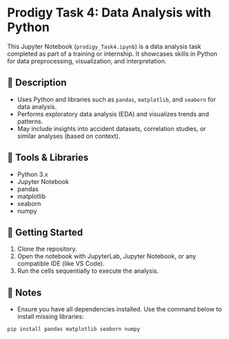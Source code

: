 
# Prodigy Task 4: Data Analysis with Python

This Jupyter Notebook (`prodigy_Task4.ipynb`) is a data analysis task completed as part of a training or internship. It showcases skills in Python for data preprocessing, visualization, and interpretation.

## 📄 Description
- Uses Python and libraries such as `pandas`, `matplotlib`, and `seaborn` for data analysis.
- Performs exploratory data analysis (EDA) and visualizes trends and patterns.
- May include insights into accident datasets, correlation studies, or similar analyses (based on context).

## 🧰 Tools & Libraries
- Python 3.x
- Jupyter Notebook
- pandas
- matplotlib
- seaborn
- numpy

## 🚀 Getting Started
1. Clone the repository.
2. Open the notebook with JupyterLab, Jupyter Notebook, or any compatible IDE (like VS Code).
3. Run the cells sequentially to execute the analysis.

## 📌 Notes
- Ensure you have all dependencies installed. Use the command below to install missing libraries:
```bash
pip install pandas matplotlib seaborn numpy
